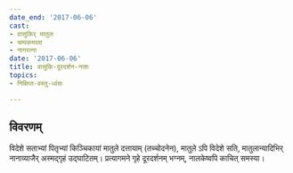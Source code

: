 ```yaml
---
date_end: '2017-06-06'
cast:
- वासुकिर् मातुलः
- चम्पकमाला
- नागरत्ना
date: '2017-06-06'
title: वासुकि-दूरदर्शन-नाशः
topics:
- निक्षिप्त-वस्तु-ध्वंसः

---
```


## विवरणम्
विदेशे सताभ्यां पितृभ्यां किञ्चिकायां मातुले दत्तायाम् (तच्चोदनेन), मातुले ऽपि विदेशे सति, मातुलान्यादिभिर् नानाव्याजैर् अस्मद्गृहं उद्घाटितम्। प्रत्यागमने गृहे दूरदर्शनम् भग्नम्, नालकेष्वपि काचित् समस्या।

